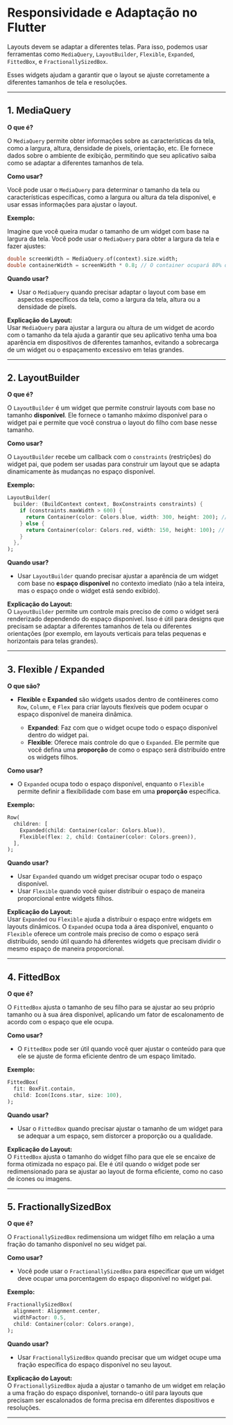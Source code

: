 # Responsividade e Adaptação no Flutter

Layouts devem se adaptar a diferentes telas. Para isso, podemos usar ferramentas como `MediaQuery`, `LayoutBuilder`, `Flexible`, `Expanded`, `FittedBox`, e `FractionallySizedBox`.

Esses widgets ajudam a garantir que o layout se ajuste corretamente a diferentes tamanhos de tela e resoluções.

---

## 1. MediaQuery

**O que é?**

O `MediaQuery` permite obter informações sobre as características da tela, como a largura, altura, densidade de pixels, orientação, etc. Ele fornece dados sobre o ambiente de exibição, permitindo que seu aplicativo saiba como se adaptar a diferentes tamanhos de tela.

**Como usar?**

Você pode usar o `MediaQuery` para determinar o tamanho da tela ou características específicas, como a largura ou altura da tela disponível, e usar essas informações para ajustar o layout.

**Exemplo:**

Imagine que você queira mudar o tamanho de um widget com base na largura da tela. Você pode usar o `MediaQuery` para obter a largura da tela e fazer ajustes:

```dart
double screenWidth = MediaQuery.of(context).size.width;
double containerWidth = screenWidth * 0.8; // O container ocupará 80% da largura da tela
```

**Quando usar?**

- Usar o `MediaQuery` quando precisar adaptar o layout com base em aspectos específicos da tela, como a largura da tela, altura ou a densidade de pixels.

**Explicação do Layout:**  
Usar `MediaQuery` para ajustar a largura ou altura de um widget de acordo com o tamanho da tela ajuda a garantir que seu aplicativo tenha uma boa aparência em dispositivos de diferentes tamanhos, evitando a sobrecarga de um widget ou o espaçamento excessivo em telas grandes.

---

## 2. LayoutBuilder

**O que é?**

O `LayoutBuilder` é um widget que permite construir layouts com base no tamanho **disponível**. Ele fornece o tamanho máximo disponível para o widget pai e permite que você construa o layout do filho com base nesse tamanho.

**Como usar?**

O `LayoutBuilder` recebe um callback com o `constraints` (restrições) do widget pai, que podem ser usadas para construir um layout que se adapta dinamicamente às mudanças no espaço disponível.

**Exemplo:**




```dart
LayoutBuilder(
  builder: (BuildContext context, BoxConstraints constraints) {
    if (constraints.maxWidth > 600) {
      return Container(color: Colors.blue, width: 300, height: 200); // layout para telas grandes
    } else {
      return Container(color: Colors.red, width: 150, height: 100); // layout para telas pequenas
    }
  },
);
```

**Quando usar?**

- Usar `LayoutBuilder` quando precisar ajustar a aparência de um widget com base no **espaço disponível** no contexto imediato (não a tela inteira, mas o espaço onde o widget está sendo exibido).

**Explicação do Layout:**  
O `LayoutBuilder` permite um controle mais preciso de como o widget será renderizado dependendo do espaço disponível. Isso é útil para designs que precisam se adaptar a diferentes tamanhos de tela ou diferentes orientações (por exemplo, em layouts verticais para telas pequenas e horizontais para telas grandes).

---

## 3. Flexible / Expanded

**O que são?**

- **Flexible** e **Expanded** são widgets usados dentro de contêineres como `Row`, `Column`, e `Flex` para criar layouts flexíveis que podem ocupar o espaço disponível de maneira dinâmica.
  
  - **Expanded**: Faz com que o widget ocupe todo o espaço disponível dentro do widget pai.
  - **Flexible**: Oferece mais controle do que o `Expanded`. Ele permite que você defina uma **proporção** de como o espaço será distribuído entre os widgets filhos.

**Como usar?**

- O `Expanded` ocupa todo o espaço disponível, enquanto o `Flexible` permite definir a flexibilidade com base em uma **proporção** específica.

**Exemplo:**

```dart
Row(
  children: [
    Expanded(child: Container(color: Colors.blue)),
    Flexible(flex: 2, child: Container(color: Colors.green)),
  ],
);
```

**Quando usar?**

- Usar `Expanded` quando um widget precisar ocupar todo o espaço disponível.
- Usar `Flexible` quando você quiser distribuir o espaço de maneira proporcional entre widgets filhos.

**Explicação do Layout:**  
Usar `Expanded` ou `Flexible` ajuda a distribuir o espaço entre widgets em layouts dinâmicos. O `Expanded` ocupa toda a área disponível, enquanto o `Flexible` oferece um controle mais preciso de como o espaço será distribuído, sendo útil quando há diferentes widgets que precisam dividir o mesmo espaço de maneira proporcional.

---

## 4. FittedBox

**O que é?**

O `FittedBox` ajusta o tamanho de seu filho para se ajustar ao seu próprio tamanho ou à sua área disponível, aplicando um fator de escalonamento de acordo com o espaço que ele ocupa.

**Como usar?**

- O `FittedBox` pode ser útil quando você quer ajustar o conteúdo para que ele se ajuste de forma eficiente dentro de um espaço limitado.

**Exemplo:**

```dart
FittedBox(
  fit: BoxFit.contain,
  child: Icon(Icons.star, size: 100),
);
```

**Quando usar?**

- Usar o `FittedBox` quando precisar ajustar o tamanho de um widget para se adequar a um espaço, sem distorcer a proporção ou a qualidade.

**Explicação do Layout:**  
O `FittedBox` ajusta o tamanho do widget filho para que ele se encaixe de forma otimizada no espaço pai. Ele é útil quando o widget pode ser redimensionado para se ajustar ao layout de forma eficiente, como no caso de ícones ou imagens.

---

## 5. FractionallySizedBox

**O que é?**

O `FractionallySizedBox` redimensiona um widget filho em relação a uma fração do tamanho disponível no seu widget pai.

**Como usar?**

- Você pode usar o `FractionallySizedBox` para especificar que um widget deve ocupar uma porcentagem do espaço disponível no widget pai.

**Exemplo:**
```dart
FractionallySizedBox(
  alignment: Alignment.center,
  widthFactor: 0.5,
  child: Container(color: Colors.orange),
);
```

**Quando usar?**

- Usar `FractionallySizedBox` quando precisar que um widget ocupe uma fração específica do espaço disponível no seu layout.

**Explicação do Layout:**  
O `FractionallySizedBox` ajuda a ajustar o tamanho de um widget em relação a uma fração do espaço disponível, tornando-o útil para layouts que precisam ser escalonados de forma precisa em diferentes dispositivos e resoluções.

---


